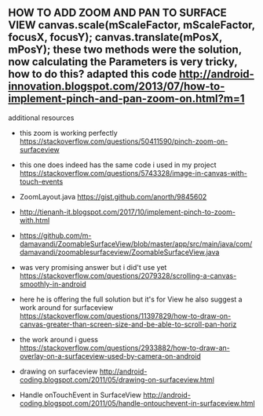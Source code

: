 HOW TO ADD ZOOM AND PAN TO SURFACE VIEW
        canvas.scale(mScaleFactor, mScaleFactor, focusX, focusY);
        canvas.translate(mPosX, mPosY);
these two methods were the solution, now calculating the Parameters is very tricky, how to do this?
adapted this code 
http://android-innovation.blogspot.com/2013/07/how-to-implement-pinch-and-pan-zoom-on.html?m=1
----------------------------------
additional resources
- this zoom is working perfectly
https://stackoverflow.com/questions/50411590/pinch-zoom-on-surfaceview

- this one does indeed has the same code i used in my project
https://stackoverflow.com/questions/5743328/image-in-canvas-with-touch-events

- ZoomLayout.java
https://gist.github.com/anorth/9845602

- http://tienanh-it.blogspot.com/2017/10/implement-pinch-to-zoom-with.html
- https://github.com/m-damavandi/ZoomableSurfaceView/blob/master/app/src/main/java/com/damavandi/zoomablesurfaceview/ZoomableSurfaceView.java

- was very promising answer but i did't use yet
https://stackoverflow.com/questions/2079328/scrolling-a-canvas-smoothly-in-android 

- here he is offering the full solution but it's for View he also suggest a work around for surfaceview 
https://stackoverflow.com/questions/11397829/how-to-draw-on-canvas-greater-than-screen-size-and-be-able-to-scroll-pan-horiz

- the work around i guess
https://stackoverflow.com/questions/2933882/how-to-draw-an-overlay-on-a-surfaceview-used-by-camera-on-android

- drawing on surfaceview
http://android-coding.blogspot.com/2011/05/drawing-on-surfaceview.html

- Handle onTouchEvent in SurfaceView
http://android-coding.blogspot.com/2011/05/handle-ontouchevent-in-surfaceview.html